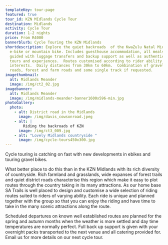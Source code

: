 ```yaml
---
templateKey: tour-page
featured: true
tour_id: KZN MIdlands Cycle Tour
destination: Midlands
activity: Cycle Tour
duration: 1-2 nights
price: From R4000
bannerblurb: Cycle Touring the KZN Midlands
shortdescription: Explore the quiet backroads  of the KwaZulu Natal Midlands by
  e-bike or mountain bike. Includes guesthouse accommodation, all meals, fully
  guided with luggage transfers and backup support as well as authentic local
  tours and experiences.  Routes customised according to rider ability and
  interests.  Daily distances from 30km to 60km.  Combination of gravel district
  roads, forest and farm roads and some single track if requested.
imagethumbnail:
  alt: Midlands Meander
  image: /img/ct2_02.jpg
imagebanner:
  alt: Midlands Meander
  image: /img/midlands-meander-banner1600x596-min.jpg
photoGallery:
  photo:
    - alt: District road in the Midlands
      image: /img/davis_cowsonroad.jpeg
    - alt: |
        Riding the backroads of KZN
      image: /img/ct3_009.jpg
    - alt: "Lovely Midlands countryside "
      image: /img/cycle-tours450x300.jpg
---
```

Cycle touring is catching on fast with new developments in ebikes and touring gravel bikes.

What better place to do this than in the KZN Midlands with its rich diversity of countryside.  Rich farmland and grasslands, wide expanses of forest trails and quiet district roads characterise this region which make it easy to plot routes  through the country taking in its many attractions.  As our home base SA Trails is well placed to design and customise a wide selection of riding routes suited to riders of varying ability.  Each ride is unique and planned together with the group so that you can enjoy the riding and have time to take in the many scenic attractions along the route. 

Scheduled departures on known well established routes are planned for the spring and autumn months when the weather is more settled and day time temperatures are normally perfect.  Full back up support is given with your overnight packs transported to the next venue and all catering provided for.  Email us for more details on our next cycle tour.